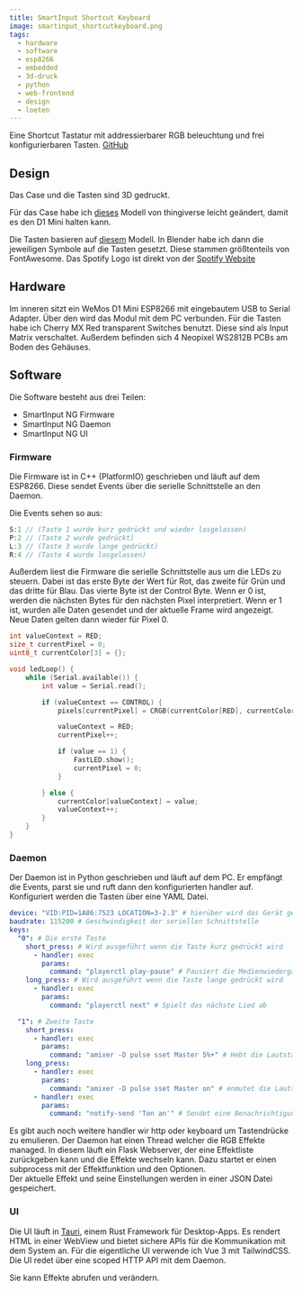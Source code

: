 ```yaml
---
title: SmartInput Shortcut Keyboard
image: smartinput_shortcutkeyboard.png
tags:
  - hardware
  - software
  - esp8266
  - embedded
  - 3d-druck
  - python
  - web-frontend
  - design
  - loeten
---
```


Eine Shortcut Tastatur mit addressierbarer RGB beleuchtung und frei konfigurierbaren Tasten. [GitHub](https://github.com/niwla23/smartinput_ng)
<!--more-->

## Design
Das Case und die Tasten sind 3D gedruckt. 

Für das Case habe ich [dieses](https://www.thingiverse.com/thing:4186055) Modell von thingiverse leicht geändert, damit es den D1 Mini halten kann.

Die Tasten basieren auf [diesem](https://www.thingiverse.com/thing:738769) Modell. In Blender habe ich dann die jeweiligen Symbole auf die Tasten gesetzt.
Diese stammen größtenteils von FontAwesome. Das Spotify Logo ist direkt von der [Spotify Website](https://developer.spotify.com/documentation/general/design-and-branding/#using-our-logo)

## Hardware
Im inneren sitzt ein WeMos D1 Mini ESP8266 mit eingebautem USB to Serial Adapter. Über den wird das Modul mit dem PC verbunden. Für die Tasten habe ich Cherry MX Red transparent Switches benutzt. Diese sind als Input Matrix verschaltet.
Außerdem befinden sich 4 Neopixel WS2812B PCBs am Boden des Gehäuses.

  <block-image
    src="/smartinput_shortcutkeyboard/case_open.jpg"
    class="h-16">
  </block-image>

## Software
Die Software besteht aus drei Teilen:

 - SmartInput NG Firmware
 - SmartInput NG Daemon
 - SmartInput NG UI

### Firmware
Die Firmware ist in C++ (PlatformIO) geschrieben und läuft auf dem ESP8266. Diese sendet Events über die serielle Schnittstelle an den Daemon.

Die Events sehen so aus:
```c++
S:1 // (Taste 1 wurde kurz gedrückt und wieder losgelassen)
P:2 // (Taste 2 wurde gedrückt)
L:3 // (Taste 3 wurde lange gedrückt)
R:4 // (Taste 4 wurde losgelassen)
```
Außerdem liest die Firmware die serielle Schnittstelle aus um die LEDs zu steuern. Dabei ist das erste Byte der Wert für Rot, das zweite für Grün und das dritte für Blau. Das vierte Byte ist der Control Byte. Wenn er 0 ist, werden die nächsten Bytes für den nächsten Pixel interpretiert. Wenn er 1 ist, wurden alle Daten gesendet und der aktuelle Frame wird angezeigt. Neue Daten gelten dann wieder für Pixel 0.

```c++
int valueContext = RED;
size_t currentPixel = 0;
uint8_t currentColor[3] = {};

void ledLoop() {
    while (Serial.available()) {
        int value = Serial.read();

        if (valueContext == CONTROL) {
            pixels[currentPixel] = CRGB(currentColor[RED], currentColor[GREEN], currentColor[BLUE]);

            valueContext = RED;
            currentPixel++;

            if (value == 1) {
                FastLED.show();
                currentPixel = 0;
            }

        } else {
            currentColor[valueContext] = value;
            valueContext++;
        }
    }
}
```

### Daemon
Der Daemon ist in Python geschrieben und läuft auf dem PC. Er empfängt die Events, parst sie und ruft dann den konfigurierten handler auf.
Konfiguriert werden die Tasten über eine YAML Datei.

```yaml 
device: "VID:PID=1A86:7523 LOCATION=3-2.3" # hierüber wird das Gerät gefunden
baudrate: 115200 # Geschwindigkeit der seriellen Schnittstelle
keys:
  "0": # Die erste Taste
    short_press: # Wird ausgeführt wenn die Taste kurz gedrückt wird
      - handler: exec
        params:
          command: "playerctl play-pause" # Pausiert die Medienwiedergabe oder setzt sie fort
    long_press: # Wird ausgeführt wenn die Taste lange gedrückt wird
      - handler: exec
        params:
          command: "playerctl next" # Spielt das nächste Lied ab

  "1": # Zweite Taste
    short_press:
      - handler: exec
        params:
          command: "amixer -D pulse sset Master 5%+" # Hebt die Lautstärke um 5 Prozentpunkte an
    long_press:
      - handler: exec
        params:
          command: "amixer -D pulse sset Master on" # enmutet die Lautsprecher
      - handler: exec
        params:
          command: "notify-send 'Ton an'" # Sendet eine Benachrichtigung
```

Es gibt auch noch weitere handler wir http oder keyboard um Tastendrücke zu emulieren.
Der Daemon hat einen Thread welcher die RGB Effekte managed. In diesem läuft ein Flask Webserver, der eine Effektliste zurückgeben kann und die Effekte wechseln kann. Dazu startet er einen subprocess mit der Effektfunktion und den Optionen.\
Der aktuelle Effekt und seine Einstellungen werden in einer JSON Datei gespeichert.

### UI
Die UI läuft in [Tauri](https://tauri.studio/), einem Rust Framework für Desktop-Apps. Es rendert HTML in einer WebView und bietet sichere APIs für die Kommunikation mit dem System an. Für die eigentliche UI verwende ich Vue 3 mit TailwindCSS. Die UI redet über eine scoped HTTP API mit dem Daemon.

Sie kann Effekte abrufen und verändern.

